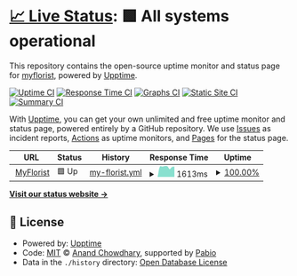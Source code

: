 # [📈 Live Status](https://myflorist.github.io/uptime): <!--live status--> **🟩 All systems operational**

This repository contains the open-source uptime monitor and status page for [myflorist](https://myflorist.github.io/uptime), powered by [Upptime](https://github.com/upptime/upptime).

[![Uptime CI](https://github.com/myflorist/uptime/workflows/Uptime%20CI/badge.svg)](https://github.com/myflorist/uptime/actions?query=workflow%3A%22Uptime+CI%22)
[![Response Time CI](https://github.com/myflorist/uptime/workflows/Response%20Time%20CI/badge.svg)](https://github.com/myflorist/uptime/actions?query=workflow%3A%22Response+Time+CI%22)
[![Graphs CI](https://github.com/myflorist/uptime/workflows/Graphs%20CI/badge.svg)](https://github.com/myflorist/uptime/actions?query=workflow%3A%22Graphs+CI%22)
[![Static Site CI](https://github.com/myflorist/uptime/workflows/Static%20Site%20CI/badge.svg)](https://github.com/myflorist/uptime/actions?query=workflow%3A%22Static+Site+CI%22)
[![Summary CI](https://github.com/myflorist/uptime/workflows/Summary%20CI/badge.svg)](https://github.com/myflorist/uptime/actions?query=workflow%3A%22Summary+CI%22)

With [Upptime](https://upptime.js.org), you can get your own unlimited and free uptime monitor and status page, powered entirely by a GitHub repository. We use [Issues](https://github.com/myflorist/uptime/issues) as incident reports, [Actions](https://github.com/myflorist/uptime/actions) as uptime monitors, and [Pages](https://myflorist.github.io/uptime) for the status page.

<!--start: status pages-->
<!-- This summary is generated by Upptime (https://github.com/upptime/upptime) -->
<!-- Do not edit this manually, your changes will be overwritten -->
<!-- prettier-ignore -->
| URL | Status | History | Response Time | Uptime |
| --- | ------ | ------- | ------------- | ------ |
| <img alt="" src="https://icons.duckduckgo.com/ip3/www.myflorist.co.uk.ico" height="13"> [MyFlorist](https://www.myflorist.co.uk) | 🟩 Up | [my-florist.yml](https://github.com/myflorist/uptime/commits/HEAD/history/my-florist.yml) | <details><summary><img alt="Response time graph" src="./graphs/my-florist/response-time-week.png" height="20"> 1613ms</summary><br><a href="https://myflorist.github.io/uptime/history/my-florist"><img alt="Response time 1639" src="https://img.shields.io/endpoint?url=https%3A%2F%2Fraw.githubusercontent.com%2Fmyflorist%2Fuptime%2FHEAD%2Fapi%2Fmy-florist%2Fresponse-time.json"></a><br><a href="https://myflorist.github.io/uptime/history/my-florist"><img alt="24-hour response time 1661" src="https://img.shields.io/endpoint?url=https%3A%2F%2Fraw.githubusercontent.com%2Fmyflorist%2Fuptime%2FHEAD%2Fapi%2Fmy-florist%2Fresponse-time-day.json"></a><br><a href="https://myflorist.github.io/uptime/history/my-florist"><img alt="7-day response time 1613" src="https://img.shields.io/endpoint?url=https%3A%2F%2Fraw.githubusercontent.com%2Fmyflorist%2Fuptime%2FHEAD%2Fapi%2Fmy-florist%2Fresponse-time-week.json"></a><br><a href="https://myflorist.github.io/uptime/history/my-florist"><img alt="30-day response time 1844" src="https://img.shields.io/endpoint?url=https%3A%2F%2Fraw.githubusercontent.com%2Fmyflorist%2Fuptime%2FHEAD%2Fapi%2Fmy-florist%2Fresponse-time-month.json"></a><br><a href="https://myflorist.github.io/uptime/history/my-florist"><img alt="1-year response time 1639" src="https://img.shields.io/endpoint?url=https%3A%2F%2Fraw.githubusercontent.com%2Fmyflorist%2Fuptime%2FHEAD%2Fapi%2Fmy-florist%2Fresponse-time-year.json"></a></details> | <details><summary><a href="https://myflorist.github.io/uptime/history/my-florist">100.00%</a></summary><a href="https://myflorist.github.io/uptime/history/my-florist"><img alt="All-time uptime 99.95%" src="https://img.shields.io/endpoint?url=https%3A%2F%2Fraw.githubusercontent.com%2Fmyflorist%2Fuptime%2FHEAD%2Fapi%2Fmy-florist%2Fuptime.json"></a><br><a href="https://myflorist.github.io/uptime/history/my-florist"><img alt="24-hour uptime 100.00%" src="https://img.shields.io/endpoint?url=https%3A%2F%2Fraw.githubusercontent.com%2Fmyflorist%2Fuptime%2FHEAD%2Fapi%2Fmy-florist%2Fuptime-day.json"></a><br><a href="https://myflorist.github.io/uptime/history/my-florist"><img alt="7-day uptime 100.00%" src="https://img.shields.io/endpoint?url=https%3A%2F%2Fraw.githubusercontent.com%2Fmyflorist%2Fuptime%2FHEAD%2Fapi%2Fmy-florist%2Fuptime-week.json"></a><br><a href="https://myflorist.github.io/uptime/history/my-florist"><img alt="30-day uptime 100.00%" src="https://img.shields.io/endpoint?url=https%3A%2F%2Fraw.githubusercontent.com%2Fmyflorist%2Fuptime%2FHEAD%2Fapi%2Fmy-florist%2Fuptime-month.json"></a><br><a href="https://myflorist.github.io/uptime/history/my-florist"><img alt="1-year uptime 99.95%" src="https://img.shields.io/endpoint?url=https%3A%2F%2Fraw.githubusercontent.com%2Fmyflorist%2Fuptime%2FHEAD%2Fapi%2Fmy-florist%2Fuptime-year.json"></a></details>

<!--end: status pages-->

[**Visit our status website →**](https://myflorist.github.io/uptime)

## 📄 License

- Powered by: [Upptime](https://github.com/upptime/upptime)
- Code: [MIT](./LICENSE) © [Anand Chowdhary](https://anandchowdhary.com), supported by [Pabio](https://pabio.com)
- Data in the `./history` directory: [Open Database License](https://opendatacommons.org/licenses/odbl/1-0/)

